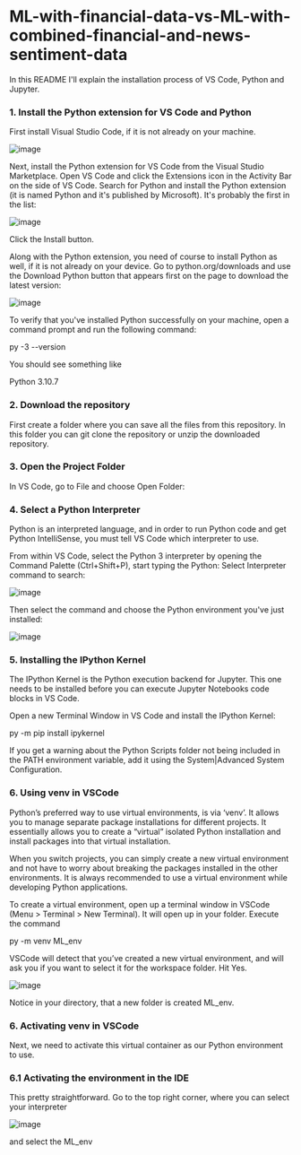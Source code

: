 # ML-with-financial-data-vs-ML-with-combined-financial-and-news-sentiment-data
In this README I'll explain the installation process of VS Code, Python and Jupyter.
### 1. Install the Python extension for VS Code and Python
First install Visual Studio Code, if it is not already on your machine.

![image](https://github.com/r0704067/ML-with-financial-data-vs-ML-with-combined-financial-and-news-sentiment-data/assets/57663262/ab2fa00d-cf60-4c3a-9b3b-5e21f6dfbb78)

Next, install the Python extension for VS Code from the Visual Studio Marketplace. Open VS Code and click the Extensions icon in the Activity Bar on the side of VS Code. Search for Python and install the Python extension (it is named Python and it's published by Microsoft). It's probably the first in the list:

![image](https://github.com/r0704067/ML-with-financial-data-vs-ML-with-combined-financial-and-news-sentiment-data/assets/57663262/8f01311b-4394-4929-afe8-56023f1e3084)

Click the Install button.

Along with the Python extension, you need of course to install Python as well, if it is not already on your device. Go to python.org/downloads and use the Download Python button that appears first on the page to download the latest version:

![image](https://github.com/r0704067/ML-with-financial-data-vs-ML-with-combined-financial-and-news-sentiment-data/assets/57663262/f37011b4-9230-4bb1-9766-68214cd1a207)
 
To verify that you've installed Python successfully on your machine, open a command prompt and run the following command:

py -3 --version

You should see something like

Python 3.10.7

### 2. Download the repository
First create a folder where you can save all the files from this repository. In this folder you can git clone the repository or unzip the downloaded repository.

### 3. Open the Project Folder
In VS Code, go to File and choose Open Folder:

### 4. Select a Python Interpreter
Python is an interpreted language, and in order to run Python code and get Python IntelliSense, you must tell VS Code which interpreter to use.

From within VS Code, select the Python 3 interpreter by opening the Command Palette (Ctrl+Shift+P), start typing the Python: Select Interpreter command to search:

![image](https://github.com/r0704067/ML-with-financial-data-vs-ML-with-combined-financial-and-news-sentiment-data/assets/57663262/a0954927-c74b-47d0-b21b-d2f7e7384fb1)

Then select the command and choose the Python environment you've just installed:

![image](https://github.com/r0704067/ML-with-financial-data-vs-ML-with-combined-financial-and-news-sentiment-data/assets/57663262/ff01cfda-31d4-4415-8aa1-275382f3fc8f)

### 5. Installing the IPython Kernel
The IPython Kernel is the Python execution backend for Jupyter. This one needs to be installed before you can execute Jupyter Notebooks code blocks in VS Code.

Open a new Terminal Window in VS Code and install the IPython Kernel:

py -m pip install ipykernel

If you get a warning about the Python Scripts folder not being included in the PATH environment variable, add it using the System|Advanced System Configuration.

### 6. Using venv in VSCode
Python’s preferred way to use virtual environments, is via ‘venv’. It allows you to manage separate package installations for different projects. It essentially allows you to create a “virtual” isolated Python installation and install packages into that virtual installation. 

When you switch projects, you can simply create a new virtual environment and not have to worry about breaking the packages installed in the other environments. It is always recommended to use a virtual environment while developing Python applications.

To create a virtual environment, open up a terminal window in VSCode (Menu > Terminal > New Terminal). It will open up in your folder. Execute the command 

py -m venv ML_env

VSCode will detect that you’ve created a new virtual environment, and will ask you if you want to select it for the workspace folder. Hit Yes. 

![image](https://github.com/r0704067/ML-with-financial-data-vs-ML-with-combined-financial-and-news-sentiment-data/assets/57663262/3bc30d23-9e21-4d12-8715-d4136cb0b5da)

Notice in your directory, that a new folder is created ML_env.

### 6. Activating venv in VSCode
Next, we need to activate this virtual container as our Python environment to use. 

### 6.1 Activating the environment in the IDE
This pretty straightforward. Go to the top right corner, where you can select your interpreter
 
 ![image](https://github.com/r0704067/ML-with-financial-data-vs-ML-with-combined-financial-and-news-sentiment-data/assets/57663262/9b8381a9-98fd-4c59-9837-ab344b1f2431)

and select the ML_env

